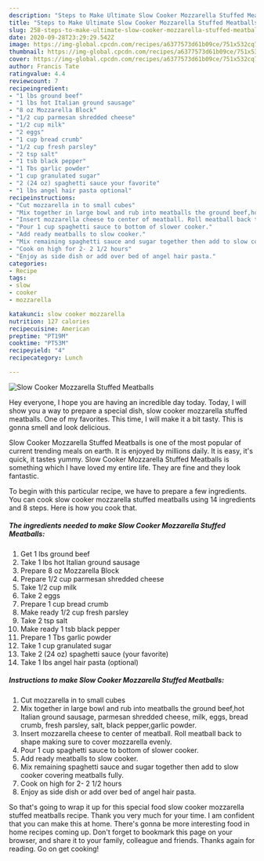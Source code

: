 ```yaml
---
description: "Steps to Make Ultimate Slow Cooker Mozzarella Stuffed Meatballs"
title: "Steps to Make Ultimate Slow Cooker Mozzarella Stuffed Meatballs"
slug: 258-steps-to-make-ultimate-slow-cooker-mozzarella-stuffed-meatballs
date: 2020-09-28T23:29:29.542Z
image: https://img-global.cpcdn.com/recipes/a6377573d61b09ce/751x532cq70/slow-cooker-mozzarella-stuffed-meatballs-recipe-main-photo.jpg
thumbnail: https://img-global.cpcdn.com/recipes/a6377573d61b09ce/751x532cq70/slow-cooker-mozzarella-stuffed-meatballs-recipe-main-photo.jpg
cover: https://img-global.cpcdn.com/recipes/a6377573d61b09ce/751x532cq70/slow-cooker-mozzarella-stuffed-meatballs-recipe-main-photo.jpg
author: Francis Tate
ratingvalue: 4.4
reviewcount: 7
recipeingredient:
- "1 lbs ground beef"
- "1 lbs hot Italian ground sausage"
- "8 oz Mozzarella Block"
- "1/2 cup parmesan shredded cheese"
- "1/2 cup milk"
- "2 eggs"
- "1 cup bread crumb"
- "1/2 cup fresh parsley"
- "2 tsp salt"
- "1 tsb black pepper"
- "1 Tbs garlic powder"
- "1 cup granulated sugar"
- "2 (24 oz) spaghetti sauce your favorite"
- "1 lbs angel hair pasta optional"
recipeinstructions:
- "Cut mozzarella in to small cubes"
- "Mix together in large bowl and rub into meatballs the ground beef,hot Italian ground sausage, parmesan shredded cheese, milk, eggs, bread crumb, fresh parsley, salt, black pepper,garlic powder."
- "Insert mozzarella cheese to center of meatball. Roll meatball back to shape making sure to cover mozzarella evenly."
- "Pour 1 cup spaghetti sauce to bottom of slower cooker."
- "Add ready meatballs to slow cooker."
- "Mix remaining spaghetti sauce and sugar together then add to slow cooker covering meatballs fully."
- "Cook on high for 2- 2 1/2 hours"
- "Enjoy as side dish or add over bed of angel hair pasta."
categories:
- Recipe
tags:
- slow
- cooker
- mozzarella

katakunci: slow cooker mozzarella 
nutrition: 127 calories
recipecuisine: American
preptime: "PT19M"
cooktime: "PT53M"
recipeyield: "4"
recipecategory: Lunch

---
```



![Slow Cooker Mozzarella Stuffed Meatballs](https://img-global.cpcdn.com/recipes/a6377573d61b09ce/751x532cq70/slow-cooker-mozzarella-stuffed-meatballs-recipe-main-photo.jpg)

Hey everyone, I hope you are having an incredible day today. Today, I will show you a way to prepare a special dish, slow cooker mozzarella stuffed meatballs. One of my favorites. This time, I will make it a bit tasty. This is gonna smell and look delicious.



Slow Cooker Mozzarella Stuffed Meatballs is one of the most popular of current trending meals on earth. It is enjoyed by millions daily. It is easy, it's quick, it tastes yummy. Slow Cooker Mozzarella Stuffed Meatballs is something which I have loved my entire life. They are fine and they look fantastic.


To begin with this particular recipe, we have to prepare a few ingredients. You can cook slow cooker mozzarella stuffed meatballs using 14 ingredients and 8 steps. Here is how you cook that.

<!--inarticleads1-->

##### The ingredients needed to make Slow Cooker Mozzarella Stuffed Meatballs:

1. Get 1 lbs ground beef
1. Take 1 lbs hot Italian ground sausage
1. Prepare 8 oz Mozzarella Block
1. Prepare 1/2 cup parmesan shredded cheese
1. Take 1/2 cup milk
1. Take 2 eggs
1. Prepare 1 cup bread crumb
1. Make ready 1/2 cup fresh parsley
1. Take 2 tsp salt
1. Make ready 1 tsb black pepper
1. Prepare 1 Tbs garlic powder
1. Take 1 cup granulated sugar
1. Take 2 (24 oz) spaghetti sauce (your favorite)
1. Take 1 lbs angel hair pasta (optional)




<!--inarticleads2-->

##### Instructions to make Slow Cooker Mozzarella Stuffed Meatballs:

1. Cut mozzarella in to small cubes
1. Mix together in large bowl and rub into meatballs the ground beef,hot Italian ground sausage, parmesan shredded cheese, milk, eggs, bread crumb, fresh parsley, salt, black pepper,garlic powder.
1. Insert mozzarella cheese to center of meatball. Roll meatball back to shape making sure to cover mozzarella evenly.
1. Pour 1 cup spaghetti sauce to bottom of slower cooker.
1. Add ready meatballs to slow cooker.
1. Mix remaining spaghetti sauce and sugar together then add to slow cooker covering meatballs fully.
1. Cook on high for 2- 2 1/2 hours
1. Enjoy as side dish or add over bed of angel hair pasta.




So that's going to wrap it up for this special food slow cooker mozzarella stuffed meatballs recipe. Thank you very much for your time. I am confident that you can make this at home. There's gonna be more interesting food in home recipes coming up. Don't forget to bookmark this page on your browser, and share it to your family, colleague and friends. Thanks again for reading. Go on get cooking!
